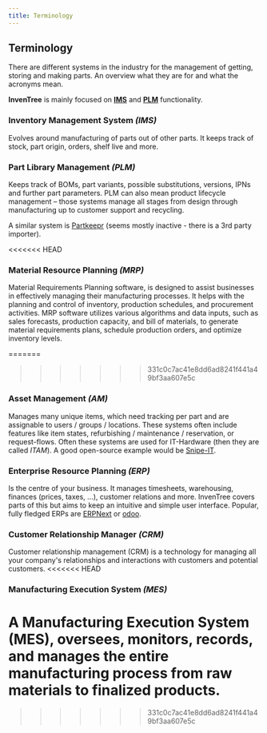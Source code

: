```yaml
---
title: Terminology
---
```


## Terminology

There are different systems in the industry for the management of getting, storing and making parts. An overview what they are for and what the acronyms mean.

**InvenTree** is mainly focused on [**IMS**](#inventory-management-system-ims) and [**PLM**](#part-library-management-plm) functionality.

### Inventory Management System *(IMS)*
Evolves around manufacturing of parts out of other parts. It keeps track of stock, part origin, orders, shelf live and more.

### Part Library Management *(PLM)*
Keeps track of BOMs, part variants, possible substitutions, versions, IPNs and further part parameters.
PLM can also mean product lifecycle management – those systems manage all stages from design through manufacturing up to customer support and recycling.

A similar system is [Partkeepr](https://partkeepr.org/) (seems mostly inactive - there is a 3rd party importer).

<<<<<<< HEAD
### Material Resource Planning *(MRP)*

Material Requirements Planning software, is designed to assist businesses in effectively managing their manufacturing processes. It helps with the planning and control of inventory, production schedules, and procurement activities. MRP software utilizes various algorithms and data inputs, such as sales forecasts, production capacity, and bill of materials, to generate material requirements plans, schedule production orders, and optimize inventory levels.

=======
>>>>>>> 331c0c7ac41e8dd6ad8241f441a49bf3aa607e5c
### Asset Management *(AM)*
Manages many unique items, which need tracking per part and are assignable to users / groups / locations. These systems often include features like item states, refurbishing / maintenance / reservation, or request-flows.
Often these systems are used for IT-Hardware (then they are called *ITAM*).
A good open-source example would be [Snipe-IT](https://snipeitapp.com/).

### Enterprise Resource Planning *(ERP)*

Is the centre of your business. It manages timesheets, warehousing, finances (prices, taxes, …), customer relations and more. InvenTree covers parts of this but aims to keep an intuitive and simple user interface.
Popular, fully fledged ERPs are [ERPNext](https://erpnext.com/) or [odoo](https://www.odoo.com).

### Customer Relationship Manager *(CRM)*

Customer relationship management (CRM) is a technology for managing all your company's relationships and interactions with customers and potential customers.
<<<<<<< HEAD

### Manufacturing Execution System *(MES)*

A Manufacturing Execution System (MES), oversees, monitors, records, and manages the entire manufacturing process from raw materials to finalized products.
=======
>>>>>>> 331c0c7ac41e8dd6ad8241f441a49bf3aa607e5c
